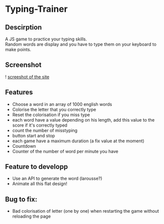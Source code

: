 # Typing-Trainer

## Descirption

A JS game to practice your typing skills.<br/>
Random words are display and you have to type them on your keyboard to make points.

## Screenshot
! [screeshot of the site](screenshot-site.png)

## Features

* Choose a word in an array of 1000 english words
* Colorise the letter that you correctly type
* Reset the colorisation if you miss type
* each word have a value depending on his length, add this value to the score if it's correctly typed
* count the number of misstyping
* button start and stop
* each game have a maximum duration (a fix value at the moment)
* Countdown
* Counter of the number of word per minute you have


## Feature to developp

* Use an API to generate the word (larousse?)
* Animate all this flat design!


## Bug to fix:

* Bad colorisation of letter (one by one) when restarting the game without reloading the page

